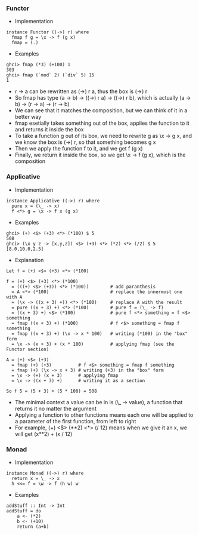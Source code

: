 ### Functor
- Implementation
```
instance Functor ((->) r) where
  fmap f g = \x -> f (g x)
  fmap = (.)
```
- Examples
```
ghci> fmap (*3) (+100) 1
303
ghci> fmap (`mod` 2) (`div` 5) 15
1
```
- r -> a can be rewritten as (->) r a, thus the box is (->) r
- So fmap has type (a -> b) -> ((->) r a) -> ((->) r b), which is actually (a -> b) -> (r -> a) -> (r -> b)
- We can see that it matches the composition, but we can think of it in a better way
- fmap esetially takes something out of the box, applies the function to it and returns it inside the box
- To take a function g out of its box, we need to rewrite g as \x -> g x, and we know the box is (->) r, so that something becomes g x
- Then we apply the function f to it, and we get f (g x)
- Finally, we return it inside the box, so we get \x -> f (g x), which is the composition
### Applicative
- Implementation
```
instance Applicative ((->) r) where
  pure x = (\_ -> x)
  f <*> g = \x -> f x (g x)
```
- Examples
```
ghci> (+) <$> (+3) <*> (*100) $ 5
508
ghci> (\x y z -> [x,y,z]) <$> (+3) <*> (*2) <*> (/2) $ 5
[8.0,10.0,2.5]
```
- Explanation
```
Let f = (+) <$> (+3) <*> (*100)

f = (+) <$> (+3) <*> (*100)
  = (((+) <$> (+3)) <*> (*100))        # add paranthesis
  = A <*> (*100)                       # replace the innermost one with A
  = (\x -> ((x + 3) +)) <*> (*100)     # replace A with the result
  = pure ((x + 3) +) <*> (*100)        # pure f = (\_ -> f)
  = ((x + 3) +) <$> (*100)             # pure f <*> something = f <$> something
  = fmap ((x + 3) +) (*100)            # f <$> something = fmap f something
  = fmap ((x + 3) +) (\x -> x * 100)   # writing (*100) in the "box" form
  = \x -> (x + 3) + (x * 100)          # applying fmap (see the Functor section)

A = (+) <$> (+3)
  = fmap (+) (+3)          # f <$> something = fmap f something
  = fmap (+) (\x -> x + 3) # writing (+3) in the "box" form
  = \x -> (+) (x + 3)      # applying fmap
  = \x -> ((x + 3) +)      # writing it as a section

So f 5 = (5 + 3) + (5 * 100) = 508
```
- The minimal context a value can be in is (\\_ -> value), a function that returns it no matter the argument
- Applying a function to other functions means each one will be applied to a parameter of the first function, from left to right
- For example, (+) <$> (\*\*2) <\*> (/ 12) means when we give it an x, we will get (x\*\*2) + (x / 12)
### Monad
- Implementation
```
instance Monad ((->) r) where
  return x = \_ -> x
  h <<= f = \w -> f (h w) w
```
- Examples
```
addStuff :: Int -> Int
addStuff = do
    a <- (*2)
    b <- (+10)
    return (a+b)
```
